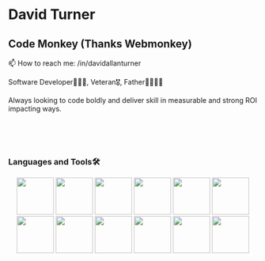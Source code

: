 <!---
davidallanturner/davidallanturner is a ✨ special ✨ repository because its `README.md` (this file) appears on your GitHub profile.
You can click the Preview link to take a look at your changes.
--->
<div id="header">
<h1>David Turner</h1>
<h2>Code Monkey (Thanks Webmonkey)</h2>
📫 How to reach me: /in/davidallanturner
<p align:"center">
Software Developer👨🏼‍💻, Veteran🎖, Father👶🏻👶🏻
</p>
<p>
Always looking to code boldly and deliver skill in measurable and strong ROI impacting ways.</>
</p>
</header>
<br>
<br>
<br>
<h3></>Languages and Tools🛠</h3>
<div align="center" id="languages">
<img src="https://cdn.jsdelivr.net/gh/devicons/devicon/icons/html5/html5-original-wordmark.svg" width="75" height="75"/>
<img src="https://cdn.jsdelivr.net/gh/devicons/devicon/icons/javascript/javascript-original.svg" width="75" height="75"/>
<img src="https://cdn.jsdelivr.net/gh/devicons/devicon/icons/nodejs/nodejs-original.svg" width="75" height="75"/>
<img src="https://cdn.jsdelivr.net/gh/devicons/devicon/icons/bootstrap/bootstrap-original.svg" width="75" height="75"/>
<img src="https://cdn.jsdelivr.net/gh/devicons/devicon/icons/git/git-original.svg" width="75" height="75"/>
<img src="https://cdn.jsdelivr.net/gh/devicons/devicon/icons/mysql/mysql-original.svg" width="75" height="75"/>
<img src="https://cdn.jsdelivr.net/gh/devicons/devicon/icons/php/php-original.svg" width="75" height="75"/>
<img src="https://cdn.jsdelivr.net/gh/devicons/devicon/icons/jquery/jquery-original.svg" width="75" height="75"/>
<img src="https://cdn.jsdelivr.net/gh/devicons/devicon/icons/tailwindcss/tailwindcss-plain.svg" width="75" height="75"/>
<img src="https://cdn.jsdelivr.net/gh/devicons/devicon/icons/express/express-original.svg" width="75" height="75"/>
<img src="https://cdn.jsdelivr.net/gh/devicons/devicon/icons/npm/npm-original-wordmark.svg" width="75" height="75"/>
<img src="https://cdn.jsdelivr.net/gh/devicons/devicon/icons/vscode/vscode-original.svg" width="75" height="75"/>
</div>
